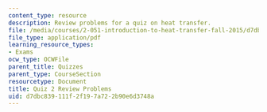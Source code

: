 ```yaml
---
content_type: resource
description: Review problems for a quiz on heat transfer.
file: /media/courses/2-051-introduction-to-heat-transfer-fall-2015/d7dbc839111f2f197a722b90e6d3748a_MIT2_051F15_Q2_Review_v3.pdf
file_type: application/pdf
learning_resource_types:
- Exams
ocw_type: OCWFile
parent_title: Quizzes
parent_type: CourseSection
resourcetype: Document
title: Quiz 2 Review Problems
uid: d7dbc839-111f-2f19-7a72-2b90e6d3748a
---
```

